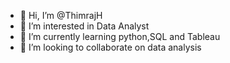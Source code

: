 - 👋 Hi, I’m @ThimrajH
- 👀 I’m interested in Data Analyst
- 🌱 I’m currently learning python,SQL and Tableau
- 💞️ I’m looking to collaborate on data  analysis


<!---
ThimrajH/ThimrajH is a ✨ special ✨ repository because its `README.md` (this file) appears on your GitHub profile.
You can click the Preview link to take a look at your changes.
--->
